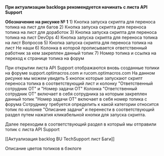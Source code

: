 **При актуализации backloga рекомендуется начинать с листа API Support**

**Обозначение на рисунке № 1**
			1) Кнопка запуска скрипта для переноса топика на лист для багов
			2) Кнопка запуска скрипта для переноса топика на лист для доработок
			3) Кнопка запуска скрипта для переноса топика на лист DevOps
			4) Кнопка запуска скрипта для переноса топика на лист Вопросов
			5) Кнопка запуска скрипта для переноса топика на лист Не наши
			6) Колонка в которой прописывается ответственный работник за кем закреплен данный топик
			7) Номер топика и ссылка на переход к странице топика на форум

 При открытии листа API Support отображаются вновь созданные топики на форуме support.optimacros.com и rucom.optimacros.com
 На данном рисунке мы можем увидеть 5 кнопок которые запускают скрипт переноса топика в соответствующий лист и колонку "Ответственный сотрудник ОТ" и "Номер задачи ОТ"
 Колонка "Ответственный сотрудник ОТ" включает в себя сотрудника за которым закреплен данный топик 
 "Номер задачи ОТ" включает в себя номер топика с форума 
 Сотруднику требуется определить к какой категории относится топик по колонке "Описание задачи" и перенести в соответствующий раздел путем нажатия кликабельной кнопки для запуска скрипта. 

										

Далее переходим в соответствующий раздел в который мы отправили топик с листа API Support 

	

[[Актуализация backlog BU TechSupport лист Баги]]

Описание цветов топиков в бэклоге 


